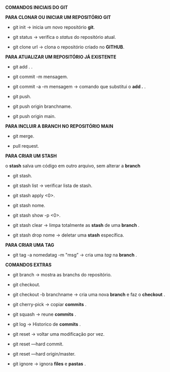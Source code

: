 **COMANDOS INICIAIS DO GIT**


**PARA CLONAR OU INICIAR UM REPOSITÓRIO GIT**

  - git init -> inicia um novo repositório **git**.
  
  - git status -> verifica o *status* do repositório atual.
  
  - git clone url -> clona o repositório criado no **GITHUB**.


**PARA ATUALIZAR UM REPOSITÓRIO JÁ EXISTENTE**

  - git add . .
  
  - git commit -m mensagem.
  
  - git commit -a -m mensagem -> comando que substitui o **add .** .
  
  - git push.
  
  - git push origin branchname.
  
  - git push origin main.


**PARA INCLUIR A BRANCH NO REPOSITÓRIO MAIN**

  - git merge.
  
  - pull request.


**PARA CRIAR UM STASH**

o **stash** salva um código em outro arquivo, sem alterar a **branch**

- git stash.

- git stash list -> verificar lista de stash.

- git stash apply <0>.

- git stash nome.

- git stash show -p <0>.

- git stash clear -> limpa totalmente as **stash** de uma **branch** .

- git stash drop nome -> deletar uma **stash** específica.


**PARA CRIAR UMA TAG**

 - git tag -a nomedatag -m "msg” -> cria uma _tag_ na **branch** .


**COMANDOS EXTRAS**

  - git branch -> mostra as branchs do repositório.
  
 - git checkout.
  
 - git checkout -b branchname -> cria uma nova **branch** e faz o **checkout** .
  
 - git cherry-pick -> copiar **commits** .
  
 - git squash -> reune **commits** .
  
 - git log -> Historico de **commits** .
  
 - git reset -> voltar uma modificação por vez.
  
 - git reset —hard commit.
  
 - git reset —hard origin/master.
  
 - git ignore -> ignora **files** e **pastas** .
